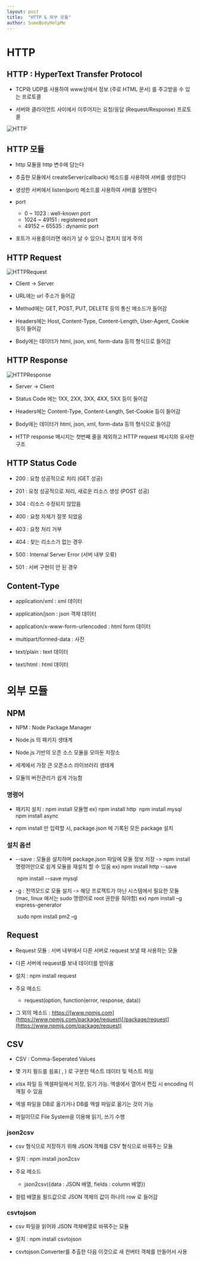 ```yaml
---
layout: post
title:  "HTTP & 외부 모듈"
author: SomeBodyHelpMe
---
```

# HTTP

## HTTP : HyperText Transfer Protocol

* TCP와 UDP를 사용하여 www상에서 정보 (주로 HTML 문서) 를 주고받을 수 있는 프로토콜

* 서버와 클라이언트 사이에서 이루어지는 요청/응답 (Request/Response) 프로토콜

![HTTP](https://s3.ap-northeast-2.amazonaws.com/twentythirdsopt/HTTP.png)



## HTTP 모듈

* http 모듈을 http 변수에 담는다

* 추출한 모듈에서 createServer(callback) 메소드를 사용하여 서버를 생성한다

* 생성한 서버에서 listen(port) 메소드를 사용하여 서버를 실행한다

* port
  * 0 ~ 1023 : well-known port
  * 1024 ~ 49151 : registered port
  * 49152 ~ 65535 : dynamic port

* 포트가 사용중이라면 에러가 날 수 있으니 겹치지 않게 주의



## HTTP Request

![HTTPRequest](https://s3.ap-northeast-2.amazonaws.com/twentythirdsopt/%E1%84%89%E1%85%B3%E1%84%8F%E1%85%B3%E1%84%85%E1%85%B5%E1%86%AB%E1%84%89%E1%85%A3%E1%86%BA+2018-04-07+%E1%84%8B%E1%85%A9%E1%84%8C%E1%85%A5%E1%86%AB+9.38.08.png)

* Client -> Server

* URL에는 url 주소가 들어감

* Method에는 GET, POST, PUT, DELETE 등의 통신 메소드가 들어감

* Headers에는 Host, Content-Type, Content-Length, User-Agent, Cookie 등이 들어감

* Body에는 데이터가 html, json, xml, form-data 등의 형식으로 들어감



## HTTP Response

![HTTPResponse](https://s3.ap-northeast-2.amazonaws.com/twentythirdsopt/%E1%84%89%E1%85%B3%E1%84%8F%E1%85%B3%E1%84%85%E1%85%B5%E1%86%AB%E1%84%89%E1%85%A3%E1%86%BA+2018-04-07+%E1%84%8B%E1%85%A9%E1%84%8C%E1%85%A5%E1%86%AB+9.38.15.png)

* Server -> Client

* Status Code 에는 1XX, 2XX, 3XX, 4XX, 5XX 등이 들어감

* Headers에는 Content-Type, Content-Length, Set-Cookie 등이 들어감

* Body에는 데이터가 html, json, xml, form-data 등의 형식으로 들어감

* HTTP response 메시지는 첫번째 줄을 제외하고 HTTP request 메시지와 유사한 구조 



## HTTP Status Code

* 200 : 요청 성공적으로 처리 (GET 성공)

* 201 : 요청 성공적으로 처리, 새로운 리소스 생성 (POST 성공)

* 304 : 리소스 수정되지 않았음

* 400 : 요청 자체가 잘못 되었음

* 403 : 요청 처리 거부

* 404 : 찾는 리소스가 없는 경우

* 500 : Internal Server Error (서버 내부 오류)

* 501 : 서버 구현이 안 된 경우



## Content-Type

* application/xml : xml 데이터

* application/json : json 객체 데이터

* application/x-www-form-urlencoded : html form 데이터

* multipart/formed-data : 사진

* text/plain : text 데이터

* text/html : html 데이터



# 외부 모듈

## NPM

* NPM : Node Package Manager
* Node.js 의 패키지 생태계

* Node.js 기반의 오픈 소스 모듈을 모아둔 저장소

* 세계에서 가장 큰 오픈소스 라이브러리 생태계

* 모듈의 버전관리가 쉽게 가능함

### 명령어

* 패키지 설치 : npm install 모듈명
   ex)	npm install http
  ​	npm install mysql
  ​	npm install async

* npm install 만 입력할 시, package.json 에 기록된 모든 package 설치

### 설치 옵션

* --save : 모듈을 설치하며 package.json 파일에 모듈 정보 저장
   -> npm install 명령어만으로 쉽게 모듈을 재설치 할 수 있음
   ex)  npm install http --save

  ​	npm install --save mysql

* -g : 전역모드로 모듈 설치 -> 해당 프로젝트가 아닌 시스템에서 필요한 모듈
  ​        (mac, linux 에서는 sudo 명령어로 root 권한을 줘야함)
   ex)  npm install –g express-generator

  ​	sudo npm install  pm2 –g



## Request

* Request 모듈 : 서버 내부에서 다른 서버로 request 보낼 때 사용하는 모듈

* 다른 서버에 request를 보내 데이터를 받아옴

* 설치 : npm install request

* 주요 메소드
  * request(option, function(error, response, data))

* 그 외의 메소드 : [https://](https://www.npmjs.com/package/request)[www.npmjs.com](https://www.npmjs.com/package/request)[/package/request](https://www.npmjs.com/package/request)



## CSV

* CSV : Comma-Seperated Values

* 몇 가지 필드를 쉼표( , ) 로 구분한 텍스트 데이터 및 텍스트 파일

* xlsx 파일 등 엑셀파일에서 저장, 읽기 가능. 엑셀에서 열어서 편집 시 encoding 이 깨질 수 있음

* 엑셀 파일을 DB로 옮기거나 DB를 엑셀 파일로 옮기는 것이 가능
* 파일이므로 File System을 이용해 읽기, 쓰기 수행

### json2csv

* csv 형식으로 저장하기 위해 JSON 객체를 CSV 형식으로 바꿔주는 모듈

* 설치 : npm install json2csv

* 주요 메소드
  * json2csv({data : JSON 배열, fields : column 배열})

* 컬럼 배열을 필드값으로 JSON 객체의 값이 하나의 row 로 들어감

### csvtojson

* csv 파일을 읽어와 JSON 객체배열로 바꿔주는 모듈 

- 설치 : npm install csvtojson 

- csvtojson.Converter를 추출한 다음 이것으로 새 컨버터 객체를 만들어서 사용 
